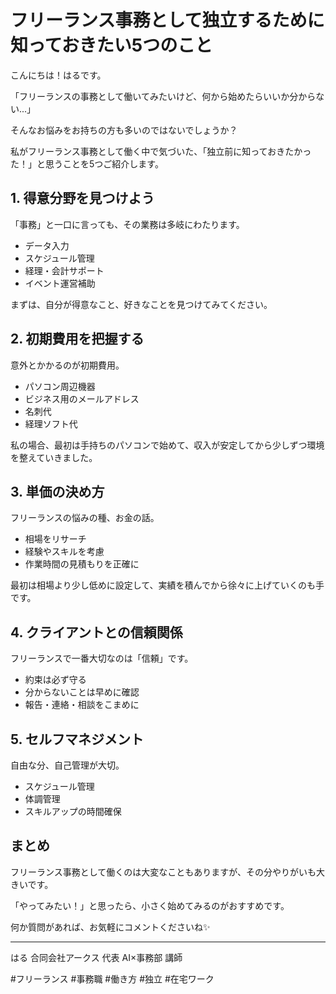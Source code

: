 # フリーランス事務として独立するために知っておきたい5つのこと

こんにちは！はるです。

「フリーランスの事務として働いてみたいけど、何から始めたらいいか分からない...」

そんなお悩みをお持ちの方も多いのではないでしょうか？

私がフリーランス事務として働く中で気づいた、「独立前に知っておきたかった！」と思うことを5つご紹介します。

## 1. 得意分野を見つけよう

「事務」と一口に言っても、その業務は多岐にわたります。

- データ入力
- スケジュール管理
- 経理・会計サポート
- イベント運営補助

まずは、自分が得意なこと、好きなことを見つけてみてください。

## 2. 初期費用を把握する

意外とかかるのが初期費用。

- パソコン周辺機器
- ビジネス用のメールアドレス
- 名刺代
- 経理ソフト代

私の場合、最初は手持ちのパソコンで始めて、収入が安定してから少しずつ環境を整えていきました。

## 3. 単価の決め方

フリーランスの悩みの種、お金の話。

- 相場をリサーチ
- 経験やスキルを考慮
- 作業時間の見積もりを正確に

最初は相場より少し低めに設定して、実績を積んでから徐々に上げていくのも手です。

## 4. クライアントとの信頼関係

フリーランスで一番大切なのは「信頼」です。

- 約束は必ず守る
- 分からないことは早めに確認
- 報告・連絡・相談をこまめに

## 5. セルフマネジメント

自由な分、自己管理が大切。

- スケジュール管理
- 体調管理
- スキルアップの時間確保

## まとめ

フリーランス事務として働くのは大変なこともありますが、その分やりがいも大きいです。

「やってみたい！」と思ったら、小さく始めてみるのがおすすめです。

何か質問があれば、お気軽にコメントくださいね✨

---

はる
合同会社アークス 代表
AI×事務部 講師

#フリーランス #事務職 #働き方 #独立 #在宅ワーク
